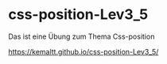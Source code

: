 # css-position-Lev3_5

Das ist eine Übung zum Thema Css-position

https://kemaltt.github.io/css-position-Lev3_5/
